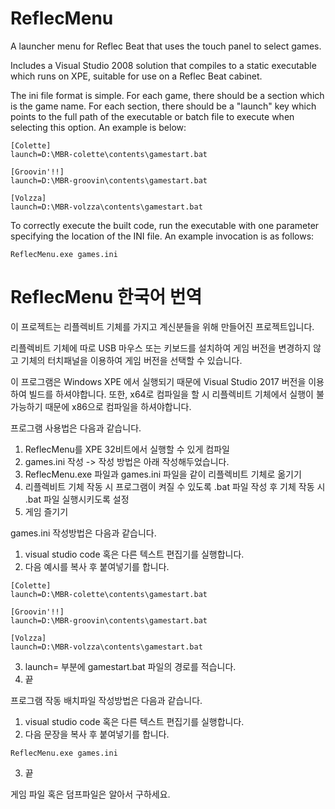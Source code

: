 # ReflecMenu

A launcher menu for Reflec Beat that uses the touch panel to select games.

Includes a Visual Studio 2008 solution that compiles to a static executable which runs on XPE, suitable for use on a Reflec Beat cabinet.

The ini file format is simple. For each game, there should be a section which is the game name. For each section, there should be a "launch" key which points to the full path of the executable or batch file to execute when selecting this option. An example is below:

```
[Colette]
launch=D:\MBR-colette\contents\gamestart.bat

[Groovin'!!]
launch=D:\MBR-groovin\contents\gamestart.bat

[Volzza]
launch=D:\MBR-volzza\contents\gamestart.bat
```

To correctly execute the built code, run the executable with one parameter specifying the location of the INI file. An example invocation is as follows:

```
ReflecMenu.exe games.ini
```

# ReflecMenu 한국어 번역

이 프로젝트는 리플렉비트 기체를 가지고 계신분들을 위해 만들어진 프로젝트입니다.

리플렉비트 기체에 따로 USB 마우스 또는 키보드를 설치하여 게임 버전을 변경하지 않고 기체의 터치패널을 이용하여 게임 버전을 선택할 수 있습니다.

이 프로그램은 Windows XPE 에서 실행되기 때문에 Visual Studio 2017 버전을 이용하여 빌드를 하셔야합니다.
또한, x64로 컴파일을 할 시 리플렉비트 기체에서 실행이 불가능하기 때문에 x86으로 컴파일을 하셔야합니다.

프로그램 사용법은 다음과 같습니다.

1. ReflecMenu를 XPE 32비트에서 실행할 수 있게 컴파일
2. games.ini 작성 -> 작성 방법은 아래 작성해두었습니다.
3. ReflecMenu.exe 파일과 games.ini 파일을 같이 리플렉비트 기체로 옮기기
4. 리플렉비트 기체 작동 시 프로그램이 켜질 수 있도록 .bat 파일 작성 후 기체 작동 시 .bat 파일 실행시키도록 설정
5. 게임 즐기기

games.ini 작성방법은 다음과 같습니다.
1. visual studio code 혹은 다른 텍스트 편집기를 실행합니다.
2. 다음 예시를 복사 후 붙여넣기를 합니다.
```
[Colette]
launch=D:\MBR-colette\contents\gamestart.bat

[Groovin'!!]
launch=D:\MBR-groovin\contents\gamestart.bat

[Volzza]
launch=D:\MBR-volzza\contents\gamestart.bat
```
3. launch= 부분에 gamestart.bat 파일의 경로를 적습니다.
4. 끝

프로그램 작동 배치파일 작성방법은 다음과 같습니다.
1. visual studio code 혹은 다른 텍스트 편집기를 실행합니다.
2. 다음 문장을 복사 후 붙여넣기를 합니다.
```
ReflecMenu.exe games.ini
```
3. 끝

게임 파일 혹은 덤프파일은 알아서 구하세요.
